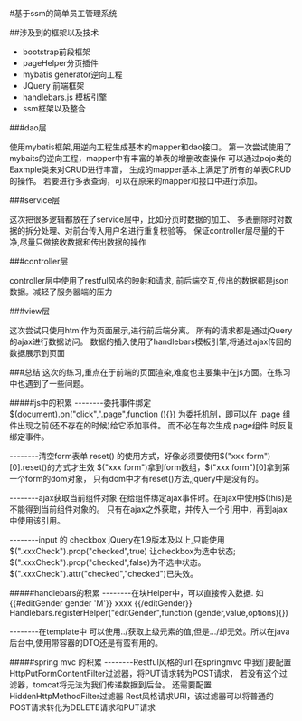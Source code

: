 #基于ssm的简单员工管理系统

##涉及到的框架以及技术

* bootstrap前段框架
* pageHelper分页插件
* mybatis generator逆向工程
* JQuery 前端框架
* handlebars.js 模板引擎
* ssm框架以及整合

###dao层
<p>使用mybatis框架,用逆向工程生成基本的mapper和dao接口。
第一次尝试使用了mybaits的逆向工程，mapper中有丰富的单表的增删改查操作
可以通过pojo类的Eaxmple类来对CRUD进行丰富，
生成的mapper基本上满足了所有的单表CRUD的操作。
若要进行多表查询，可以在原来的mapper和接口中进行添加。</p>

###service层
<p>这次把很多逻辑都放在了service层中，比如分页时数据的加工、
多表删除时对数据的拆分处理、对前台传入用户名进行重复校验等。
保证controller层尽量的干净,尽量只做接收数据和传出数据的操作</P>

###controller层
<p>controller层中使用了restful风格的映射和请求,
前后端交互,传出的数据都是json数据。减轻了服务器端的压力</p>

###view层
<P>这次尝试只使用html作为页面展示,进行前后端分离。
所有的请求都是通过jQuery的ajax进行数据访问。
数据的插入使用了handlebars模板引擎,将通过ajax传回的数据展示到页面
</P>



###总结
这次的练习,重点在于前端的页面渲染,难度也主要集中在js方面。在练习中也遇到了一些问题。

#####js中的积累
--------委托事件绑定
 $(document).on("click",".page",function (){})
 为委托机制，即可以在 .page 组件出现之前(还不存在的时候)给它添加事件。
 而不必在每次生成.page组件 时反复绑定事件。
 
--------清空form表单
reset() 的使用方式，好像必须要使用$("xxx form")[0].reset()的方式才生效
$("xxx form")拿到form数组，$("xxx form")[0]拿到第一个form的dom对象，
只有dom中才有reset()方法,jquery中是没有的。

--------ajax获取当前组件对象
在给组件绑定ajax事件时。在ajax中使用$(this)是不能得到当前组件对象的。
只有在ajax之外获取，并传入一个引用中，再到ajax中使用该引用。

--------input 的 checkbox
 jQuery在1.9版本及以上,只能使用$(".xxxCheck").prop("checked",true) 让checkbox为选中状态;
     $(".xxxCheck").prop("checked",false)为不选中状态。
     $(".xxxCheck").attr("checked","checked")已失效。
     

#####handlebars的积累
--------在块Helper中，可以直接传入数据.
        如 {{#editGender gender 'M'}} xxxx {{/editGender}}
        Handlebars.registerHelper("editGender",function (gender,value,options){})
        
        
--------在template中
        可以使用../获取上级元素的值,但是.../却无效。所以在java后台中,使用带容器的DTO还是有蛮有用的。
        
        
#####spring mvc 的积累
--------Restful风格的url
        在springmvc 中我们要配置HttpPutFormContentFilter过滤器，将PUT请求转为POST请求，
        若没有这个过滤器，tomcat将无法为我们传递数据到后台。
        还需要配置HiddenHttpMethodFilter过滤器
        Rest风格请求URI，该过滤器可以将普通的POST请求转化为DELETE请求和PUT请求